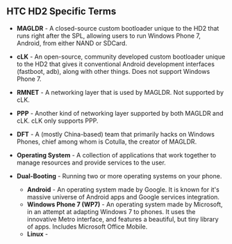 ## HTC HD2 Specific Terms

* **MAGLDR** - A closed-source custom bootloader unique to the HD2 that runs right after the SPL, allowing users to run Windows Phone 7, Android, from either NAND or SDCard.
* **cLK** - An open-source, community developed custom bootloader unique to the HD2 that gives it conventional Android development interfaces (fastboot, adb), along with other things. Does not support Windows Phone 7.
* **RMNET** - A networking layer that is used by MAGLDR. Not supported by cLK.
* **PPP** - Another kind of networking layer supported by both MAGLDR and cLK. cLK only supports PPP.
* **DFT** - A (mostly China-based) team that primarily hacks on Windows Phones, chief among whom is Cotulla, the creator of MAGLDR.

* **Operating System** - A collection of applications that work together to manage resources and provide services to the user.
* **Dual-Booting** - Running two or more operating systems on your phone.
	* **Android** - An operating system made by Google. It is known for it's massive universe of Android apps and Google services integration.
	* **Windows Phone 7 (WP7)** - An operating system made by Microsoft, in an attempt at adapting Windows 7 to phones. It uses the innovative Metro interface, and features a beautiful, but tiny library of apps. Includes Microsoft Office Mobile.
	* **Linux** - 
